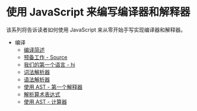 # 使用 JavaScript 来编写编译器和解释器

该系列将告诉读者如何使用 JavaScript 来从零开始手写实现编译器和解释器。

- 编译
  - [编译简述](introduction.md)
  - [预备工作 - Source](source.md)
  - [我们的第一个语言 - hi](hi.md)
  - [词法解析器](lexer.md)
  - [语法解析器](parser.md)
  - [使用 AST - 第一个解释器](ast1.md)
  - [解析算术表达式](math-expr.md)
  - [使用 AST - 计算器](ast2.md)